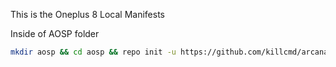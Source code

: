 This is the Oneplus 8 Local Manifests

Inside of AOSP folder

```bash
mkdir aosp && cd aosp && repo init -u https://github.com/killcmd/arcana-manifest -b 12.x && mkdir .repo/local_manifests && wget -q -O .repo/local_manifests/roomservice.xml https://raw.githubusercontent.com/killcmd/lm_instantnoodle/projectarcana-ext/local_manifests/nissin_curry.xml && repo sync --force-sync --optimized-fetch --no-tags --no-clone-bundle --prune -j$(nproc --all)
```
